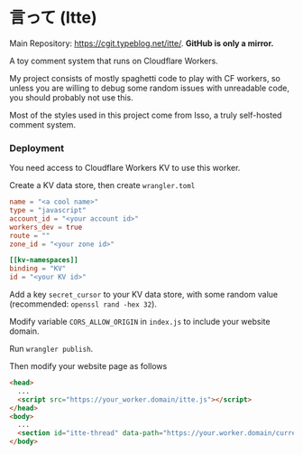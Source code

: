 # 言って (Itte)

Main Repository: <https://cgit.typeblog.net/itte/>. __GitHub is only a mirror.__

A toy comment system that runs on Cloudflare Workers.

My project consists of mostly spaghetti code to play with CF workers, so unless you are willing to debug some random issues with unreadable code, you should probably not use this.

Most of the styles used in this project come from Isso, a truly self-hosted comment system.

### Deployment

You need access to Cloudflare Workers KV to use this worker.

Create a KV data store, then create `wrangler.toml`

```toml
name = "<a cool name>"
type = "javascript"
account_id = "<your account id>"
workers_dev = true
route = ""
zone_id = "<your zone id>"

[[kv-namespaces]]
binding = "KV"
id = "<your KV id>"
```

Add a key `secret_cursor` to your KV data store, with some random value (recommended: `openssl rand -hex 32`).

Modify variable `CORS_ALLOW_ORIGIN` in `index.js` to include your website domain.

Run `wrangler publish`.

Then modify your website page as follows

```html
<head>
  ...
  <script src="https://your_worker.domain/itte.js"></script>
</head>
<body>
  ...
  <section id="itte-thread" data-path="https://your.worker.domain/current/page/path"></section>
</body>
```
